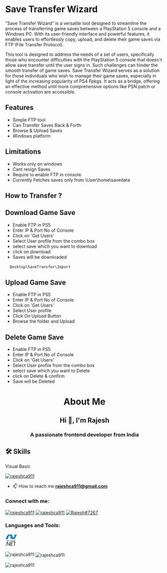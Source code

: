 
# Save Transfer Wizard

"Save Transfer Wizard" is a versatile tool designed to streamline the process of transferring game saves between a PlayStation 5 console and a Windows PC. With its user-friendly interface and powerful features, it enables users to effortlessly copy, upload, and delete their game saves via FTP (File Transfer Protocol).

This tool is designed to address the needs of a set of users, specifically those who encounter difficulties with  the PlayStation 5 console that doesn't allow save transfer until the user signs in. Such challenges can hinder the smooth transfer of game saves. Save Transfer Wizard serves as a solution for those individuals who wish to manage their game saves, especially in light of the increasing popularity of PS4 Fpkgs. It acts as a bridge, offering an effective method until more comprehensive options like PSN patch or console activation are accessible.




## Features

- Simple FTP tool
- Can Transfer Saves Back & Forth
- Browse & Upload Saves
- Windows platform

## Limitations

- Works only on windows
- Cant resign Saves
- Require to enable FTP in console
- Currently Fetches saves only from \User\home\savedata




## How to Transfer ?
## Download Game Save

- Enable FTP in PS5
- Enter IP & Port No of Console
- Click on 'Get Users'
- Select User profile from the combo box
- select save which you want to download 
- click on download
- Saves will be downloaded
```bash
  Desktop\SaveTransfer\Import
```
## Upload Game Save
- Enable FTP in PS5
- Enter IP & Port No of Console
- Click on 'Get Users'
- Select User profile
- Click On Upload Button
- Browse the folder and Upload

## Delete Game Save

- Enable FTP in PS5
- Enter IP & Port No of Console
- Click on 'Get Users'
- Select User profile from the combo box
- select save which you want to Delete 
- click on Delete & confirm
- Save will be Deleted

<h1 align="center">About Me </h1>
<h2 align="center">Hi 👋, I'm Rajesh</h2>
<h3 align="center">A passionate frontend developer from India</h3>


## 🛠 Skills
Visual Basic



<p align="left"> <a href="https://twitter.com/rajeshca911" target="blank"><img src="https://img.shields.io/twitter/follow/rajeshca911?logo=twitter&style=for-the-badge" alt="rajeshca911" /></a> </p>

- 📫 How to reach me **rajeshca911@gmail.com**

<h3 align="left">Connect with me:</h3>
<p align="left">
<a href="https://twitter.com/rajeshca911" target="blank"><img align="center" src="https://raw.githubusercontent.com/rahuldkjain/github-profile-readme-generator/master/src/images/icons/Social/twitter.svg" alt="rajeshca911" height="30" width="40" /></a>
<a href="https://instagram.com/rajeshca911" target="blank"><img align="center" src="https://raw.githubusercontent.com/rahuldkjain/github-profile-readme-generator/master/src/images/icons/Social/instagram.svg" alt="rajeshca911" height="30" width="40" /></a>
<a href="https://discord.gg/Rajesh#7267" target="blank"><img align="center" src="https://raw.githubusercontent.com/rahuldkjain/github-profile-readme-generator/master/src/images/icons/Social/discord.svg" alt="Rajesh#7267" height="30" width="40" /></a>
</p>

<h3 align="left">Languages and Tools:</h3>
<p align="left"> <a href="https://dotnet.microsoft.com/" target="_blank" rel="noreferrer"> <img src="https://raw.githubusercontent.com/devicons/devicon/master/icons/dot-net/dot-net-original-wordmark.svg" alt="dotnet" width="40" height="40"/> </a> </p>

<p><img align="left" src="https://github-readme-stats.vercel.app/api/top-langs?username=rajeshca911&show_icons=true&locale=en&layout=compact" alt="rajeshca911" /></p>

<p>&nbsp;<img align="center" src="https://github-readme-stats.vercel.app/api?username=rajeshca911&show_icons=true&locale=en" alt="rajeshca911" /></p>

<p><img align="center" src="https://github-readme-streak-stats.herokuapp.com/?user=rajeshca911&" alt="rajeshca911" /></p>

